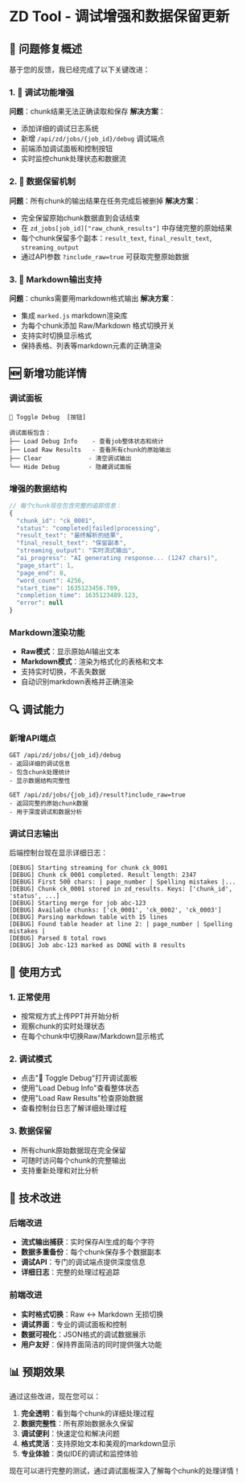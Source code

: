 # ZD Tool - 调试增强和数据保留更新

## 🔧 问题修复概述

基于您的反馈，我已经完成了以下关键改进：

### 1. 🐛 调试功能增强
**问题**：chunk结果无法正确读取和保存
**解决方案**：
- 添加详细的调试日志系统
- 新增 `/api/zd/jobs/{job_id}/debug` 调试端点
- 前端添加调试面板和控制按钮
- 实时监控chunk处理状态和数据流

### 2. 💾 数据保留机制
**问题**：所有chunk的输出结果在任务完成后被删掉
**解决方案**：
- 完全保留原始chunk数据直到会话结束
- 在 `zd_jobs[job_id]["raw_chunk_results"]` 中存储完整的原始结果
- 每个chunk保留多个副本：`result_text`, `final_result_text`, `streaming_output`
- 通过API参数 `?include_raw=true` 可获取完整原始数据

### 3. 📝 Markdown输出支持
**问题**：chunks需要用markdown格式输出
**解决方案**：
- 集成 `marked.js` markdown渲染库
- 为每个chunk添加 Raw/Markdown 格式切换开关
- 支持实时切换显示格式
- 保持表格、列表等markdown元素的正确渲染

## 🆕 新增功能详情

### 调试面板
```
🐛 Toggle Debug  [按钮]

调试面板包含：
├── Load Debug Info    - 查看job整体状态和统计
├── Load Raw Results   - 查看所有chunk的原始输出
├── Clear             - 清空调试输出
└── Hide Debug        - 隐藏调试面板
```

### 增强的数据结构
```javascript
// 每个chunk现在包含完整的追踪信息：
{
  "chunk_id": "ck_0001",
  "status": "completed|failed|processing",
  "result_text": "最终解析的结果",
  "final_result_text": "保留副本",
  "streaming_output": "实时流式输出",
  "ai_progress": "AI generating response... (1247 chars)",
  "page_start": 1,
  "page_end": 8,
  "word_count": 4256,
  "start_time": 1635123456.789,
  "completion_time": 1635123489.123,
  "error": null
}
```

### Markdown渲染功能
- **Raw模式**：显示原始AI输出文本
- **Markdown模式**：渲染为格式化的表格和文本
- 支持实时切换，不丢失数据
- 自动识别markdown表格并正确渲染

## 🔍 调试能力

### 新增API端点
```
GET /api/zd/jobs/{job_id}/debug
- 返回详细的调试信息
- 包含chunk处理统计
- 显示数据结构完整性

GET /api/zd/jobs/{job_id}/result?include_raw=true
- 返回完整的原始chunk数据
- 用于深度调试和数据分析
```

### 调试日志输出
后端控制台现在显示详细日志：
```
[DEBUG] Starting streaming for chunk ck_0001
[DEBUG] Chunk ck_0001 completed. Result length: 2347
[DEBUG] First 500 chars: | page_number | Spelling mistakes |...
[DEBUG] Chunk ck_0001 stored in zd_results. Keys: ['chunk_id', 'status', ...]
[DEBUG] Starting merge for job abc-123
[DEBUG] Available chunks: ['ck_0001', 'ck_0002', 'ck_0003']
[DEBUG] Parsing markdown table with 15 lines
[DEBUG] Found table header at line 2: | page_number | Spelling mistakes |
[DEBUG] Parsed 8 total rows
[DEBUG] Job abc-123 marked as DONE with 8 results
```

## 🎯 使用方式

### 1. 正常使用
- 按常规方式上传PPT并开始分析
- 观察chunk的实时处理状态
- 在每个chunk中切换Raw/Markdown显示格式

### 2. 调试模式
- 点击"🐛 Toggle Debug"打开调试面板
- 使用"Load Debug Info"查看整体状态
- 使用"Load Raw Results"检查原始数据
- 查看控制台日志了解详细处理过程

### 3. 数据保留
- 所有chunk原始数据现在完全保留
- 可随时访问每个chunk的完整输出
- 支持重新处理和对比分析

## 🚀 技术改进

### 后端改进
- **流式输出捕获**：实时保存AI生成的每个字符
- **数据多重备份**：每个chunk保存多个数据副本
- **调试API**：专门的调试端点提供深度信息
- **详细日志**：完整的处理过程追踪

### 前端改进
- **实时格式切换**：Raw ↔ Markdown 无损切换
- **调试界面**：专业的调试面板和控制
- **数据可视化**：JSON格式的调试数据展示
- **用户友好**：保持界面简洁的同时提供强大功能

## 📊 预期效果

通过这些改进，现在您可以：
1. **完全透明**：看到每个chunk的详细处理过程
2. **数据完整性**：所有原始数据永久保留
3. **调试便利**：快速定位和解决问题
4. **格式灵活**：支持原始文本和美观的markdown显示
5. **专业体验**：类似IDE的调试和监控体验

现在可以进行完整的测试，通过调试面板深入了解每个chunk的处理详情！